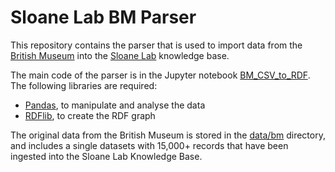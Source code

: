 # Sloane Lab BM Parser

This repository contains the parser that is used to import data from the [British Museum](https://www.britishmuseum.org/collection) into the [Sloane Lab](http://sloanelab.org/) knowledge base.

The main code of the parser is in the Jupyter notebook [BM_CSV_to_RDF](https://github.com/sloanelab-org/bm-parser/blob/main/BM_CSV_to_RDF.ipynb). The following libraries are required:

* [Pandas](https://pandas.pydata.org/), to manipulate and analyse the data
* [RDFlib](http://rdflib.readthedocs.io), to create the RDF graph

The original data from the British Museum is stored in the [data/bm](https://github.com/sloanelab-org/bm-parser/tree/main/data/bm) directory, and includes a single datasets with 15,000+ records that have been ingested into the Sloane Lab Knowledge Base.
